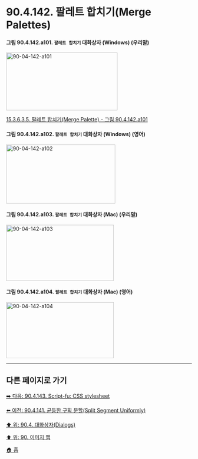 # 90.4.142. 팔레트 합치기(Merge Palettes)

<a id="90-04-142-a101"></a>

#### 그림 90.4.142.a101. `팔레트 합치기` 대화상자 (Windows) (우리말)
<img width="302" height="157" alt="90-04-142-a101" src="https://github.com/user-attachments/assets/793c7d83-f01b-44ab-af89-c40b48c26b23" />

[15.3.6.3.5. 팔레트 합치기(Merge Palette) - 그림 90.4.142.a101](./15-03-06-03-05-merge_palette.md#90-04-142-a101)

<a id="90-04-142-a102"></a>

#### 그림 90.4.142.a102. `팔레트 합치기` 대화상자 (Windows) (영어)
<img width="296" height="160" alt="90-04-142-a102" src="https://github.com/user-attachments/assets/9afd1986-b7e8-494c-ac9c-849501f364bf" />

<a id="90-04-142-a103"></a>

#### 그림 90.4.142.a103. `팔레트 합치기` 대화상자 (Mac) (우리말)
<img width="292" height="152" alt="90-04-142-a103" src="https://github.com/user-attachments/assets/2b4dac32-3e95-4250-ab13-536a322d031c" />

<a id="90-04-142-a104"></a>

#### 그림 90.4.142.a104. `팔레트 합치기` 대화상자 (Mac) (영어)
<img width="292" height="152" alt="90-04-142-a104" src="https://github.com/user-attachments/assets/656f1b7d-59bb-4562-8d49-aef69b27cea9" />

***

## 다른 페이지로 가기

[➡️ 다음: 90.4.143. Script-fu: CSS stylesheet](./90-04-0143-script_fu_css_stylesheet.md)

[⬅️ 이전: 90.4.141. 균등한 구획 분할(Split Segment Uniformly)](./90-04-0141-split_segment_uniformly.md)

[⬆️ 위: 90.4. 대화상자(Dialogs)](./90-04-0000-dialogs.md)

[⬆️ 위: 90. 이미지 맵](./90-00-image-map.md)

[🏠 홈](./00-home.md)